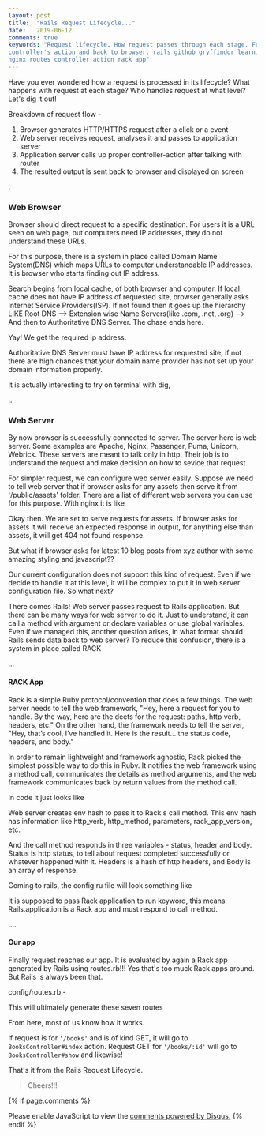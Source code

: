 ```yaml
---
layout: post
title:  "Rails Request Lifecycle..."
date:   2019-06-12
comments: true
keywords: "Request lifecycle. How request passes through each stage. From Browser to Web server to Application server to
controller's action and back to browser. rails github gryffindor learning request lifecycle http browser webserver application server
nginx routes controller action rack app"
---
```


Have you ever wondered how a request is processed in its lifecycle? What happens with request at each stage? 
Who handles request at what level? Let's dig it out!

Breakdown of request flow -
1. Browser generates HTTP/HTTPS request after a click or a event
2. Web server receives request, analyses it and passes to application server
3. Application server calls up proper controller-action after talking with router
4. The resulted output is sent back to browser and displayed on screen

<p>.</p>

<h3>  Web Browser </h3>
Browser should direct request to a specific destination. For users it is a URL seen on web page, but
 computers need IP addresses, they do not understand these URLs.
 
For this purpose, there is a system in place called Domain Name System(DNS) which maps URLs to computer
 understandable IP addresses. It is browser who starts finding out IP address.
  
Search begins from local cache, of both browser and computer. If local cache does not have IP address of requested site, 
 browser generally asks Internet Service Providers(ISP). If not found then
 it goes up the hierarchy LIKE Root DNS --> Extension wise Name Servers(like .com, .net, .org) --> And then to Authoritative DNS Server. The
 chase ends here.
  
Yay! We get the required ip address.

Authoritative DNS Server must have IP address for requested site, if not there are high chances that your domain name
 provider has not set up your domain information properly.
 
 It is actually interesting to try on terminal with dig,
 <img src="{{ '/assets/img/dig.png' | prepend: site.baseurl }}" alt="">

<p>..</p>

<h3> Web Server </h3>

By now browser is successfully connected to server. The server here is web server. Some examples are Apache,
Nginx, Passenger, Puma, Unicorn, Webrick. 
These servers are meant to talk only in http. Their job is to understand the request and make decision on how to sevice
 that request.
 
For simpler request, we can configure web server easily. Suppose we need to tell web server that if browser asks for any 
assets then serve it from '/public/assets' folder. There are a list of different web servers you can use for this purpose.
 With nginx it is like <script src="https://gist.github.com/SGourshete/8c459576dc82eb38c62deb826e4ae20d.js"></script>

Okay then. We are set to serve requests for assets. If browser asks for assets it will receive an expected response in output,
for anything else than assets, it will get 404 not found response.

But what if browser asks for latest 10 blog posts from xyz author with some amazing styling and javascript??

Our current configuration does not support this kind of request. Even if we decide to handle it at this level, it will be 
complex to put it in web server configuration file. So what next?

There comes Rails! Web server passes request to Rails application. But there can be many ways for web server to do it.
 Just to understand, it can call a method with argument or declare variables or use global variables. Even if we managed
 this, another question arises, in what format should Rails sends data back to web server? To reduce this confusion,
 there is a system in place called RACK

<p>...</p>

<h4>RACK App</h4>
 
Rack is a simple Ruby protocol/convention that does a few things. The web server needs to tell the web framework,
 "Hey, here a request for you to handle. By the way, here are the deets for the request: paths, http verb, headers, etc." 
 On the other hand, the framework needs to tell the server, "Hey, that’s cool, I’ve handled it. Here is the result... the status
  code, headers, and body."
  
In order to remain lightweight and framework agnostic, Rack picked the simplest possible way to do this in Ruby. 
It notifies the web framework using a method call, communicates the details as method arguments, and the web framework 
communicates back by return values from the method call.

In code it just looks like
<script src="https://gist.github.com/SGourshete/0a7a99300868b49c62ac87c895b923bc.js"></script>

Web server creates env hash to pass it to Rack's call method. This env hash has information like http_verb, 
 http_method, parameters, rack_app_version, etc.

And the call method responds in three variables - status, header and body. Status is http status, to tell about request completed
successfully or whatever happened with it. Headers is a hash of http headers, and Body is an array of response.


Coming to rails, the config.ru file will look something like 
<script src="https://gist.github.com/SGourshete/e424bec8a866824af57377bfff2d4807.js"></script>

It is supposed to pass Rack application to run keyword, this means Rails.application is a Rack app and must respond to call method.

<p>....</p>

<h4>Our app</h4>

Finally request reaches our app. It is evaluated by again a Rack app generated by Rails using routes.rb!!! Yes that's 
too muck Rack apps around. But Rails is always been that.

config/routes.rb - 
<script src="https://gist.github.com/SGourshete/2492f1ff1731060f206701583f279c5b.js"></script>

This will ultimately generate these seven routes
<script src="https://gist.github.com/SGourshete/6909e997f7d11ed2b9ddb4b046d50c58.js"></script>

From here, most of us know how it works. 

If request is for `'/books'` and is of kind GET, it will go to `BooksController#index` action. Request GET for `'/books/:id'` will go 
to `BooksController#show` and likewise!

That's it from the Rails Request Lifecycle.

>Cheers!!! 

{% if page.comments %}
  <div id="disqus_thread"></div>
  <script>
    var disqus_config = function () {
      this.page.url = 'https://gryffindor.in/blog/2019/06/12/rails-request-lifecycle';
      this.page.identifier = 'rails-request-lifecycle';
    };
  
    (function() {
      var d = document, s = d.createElement('script');
      s.src = 'https://gryffindor-1.disqus.com/embed.js';
      s.setAttribute('data-timestamp', +new Date());
      (d.head || d.body).appendChild(s);
    })();
  </script>
  <noscript>
    Please enable JavaScript to view the <a href="https://disqus.com/?ref_noscript">comments powered by Disqus.</a>
  </noscript>
{% endif %}